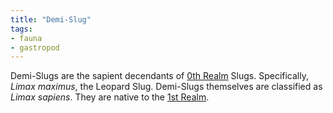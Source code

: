 ```yaml
---
title: "Demi-Slug"
tags:
- fauna
- gastropod
---
```

Demi-Slugs are the sapient decendants of [0th Realm](https:/en.wikipedia.org/wiki/Earth) Slugs. Specifically, *Limax maximus*, the Leopard Slug. Demi-Slugs themselves are classified as *Limax sapiens*. They are native to the [1st Realm](geography/1st-realm.md).
